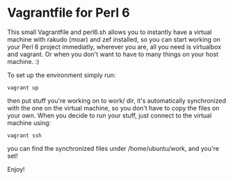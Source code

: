 # Vagrantfile for Perl 6

This small Vagrantfile and perl6.sh allows you to instantly
have a virtual machine with rakudo (moar) and zef installed,
so you can start working on your Perl 6 project immediatly,
wherever you are, all you need is virtualbox and vagrant.
Or when you don't want to have to many things on your host
machine. :)

To set up the environment simply run:

    vagrant up

then put stuff you're working on to work/ dir, it's automatically
synchronized with the one on the virtual machine, so you don't
have to copy the files on your own. When you decide to run your
stuff, just connect to the virtual machine using:

    vagrant ssh

you can find the synchronized files under /home/ubuntu/work,
and you're set!

Enjoy!